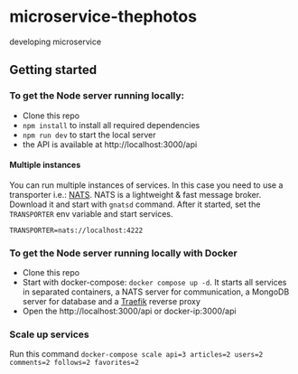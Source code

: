 # microservice-thephotos
developing microservice

## Getting started

### To get the Node server running locally:

- Clone this repo
- `npm install` to install all required dependencies
- `npm run dev` to start the local server
- the API is available at http://localhost:3000/api

#### Multiple instances
You can run multiple instances of services. In this case you need to use a transporter i.e.: [NATS](https://nats.io). NATS is a lightweight & fast message broker. Download it and start with `gnatsd` command. After it started, set the `TRANSPORTER` env variable and start services.
```
TRANSPORTER=nats://localhost:4222
```

### To get the Node server running locally with Docker
- Clone this repo
- Start with docker-compose: `docker compose up -d`. It starts all services in separated containers, a NATS server for communication, a MongoDB server for database and a [Traefik](https://traefik.io/) reverse proxy
- Open the http://localhost:3000/api or docker-ip:3000/api

### Scale up services
Run this command
	`docker-compose scale api=3 articles=2 users=2 comments=2 follows=2 favorites=2`